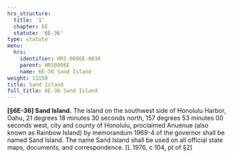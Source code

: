 ```yaml
---
hrs_structure:
  title: '1'
  chapter: 6E
  statute: '6E-36'
type: statute
menu:
  hrs:
    identifier: HRS_0006E-0036
    parent: HRS0006E
    name: 6E-36 Sand Island
weight: 11150
title: Sand Island
full_title: 6E-36 Sand Island
---
```

**[§6E-36] Sand Island.** The island on the southwest side of Honolulu Harbor, Oahu, 21 degrees 18 minutes 30 seconds north, 157 degrees 53 minutes 00 seconds west, city and county of Honolulu, proclaimed Anuenue (also known as Rainbow Island) by memorandum 1969-4 of the governor shall be named Sand Island. The name Sand Island shall be used on all official state maps, documents, and correspondence. [L 1976, c 104, pt of §2]